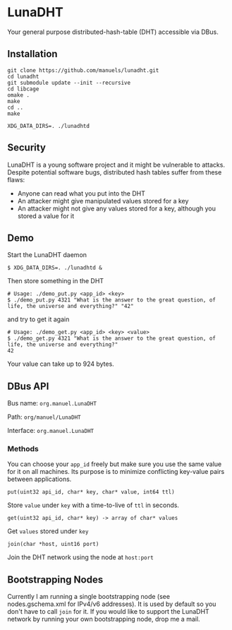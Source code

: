 # LunaDHT

Your general purpose distributed-hash-table (DHT) accessible via DBus.

## Installation

    git clone https://github.com/manuels/lunadht.git
    cd lunadht
    git submodule update --init --recursive
    cd libcage
    omake .
    make
    cd ..
    make
    
    XDG_DATA_DIRS=. ./lunadhtd
    

## Security

LunaDHT is a young software project and it might be vulnerable to attacks.
Despite potential software bugs, distributed hash tables suffer from these flaws:

- Anyone can read what you put into the DHT
- An attacker might give manipulated values stored for a key
- An attacker might not give any values stored for a key, although you stored a value for it

## Demo

Start the LunaDHT daemon

    $ XDG_DATA_DIRS=. ./lunadhtd &

Then store something in the DHT
    
    # Usage: ./demo_put.py <app_id> <key>
    $ ./demo_put.py 4321 "What is the answer to the great question, of life, the universe and everything?" "42"

and try to get it again

    # Usage: ./demo_get.py <app_id> <key> <value>
    $ ./demo_get.py 4321 "What is the answer to the great question, of life, the universe and everything?"
    42

Your value can take up to 924 bytes.

## DBus API

Bus name: `org.manuel.LunaDHT`

Path: `org/manuel/LunaDHT`

Interface: `org.manuel.LunaDHT`

### Methods

You can choose your `app_id` freely but make sure you use the same value for it on all machines. Its purpose is to minimize conflicting key-value pairs between applications.

    put(uint32 api_id, char* key, char* value, int64 ttl)
Store `value` under `key` with a time-to-live of `ttl` in seconds.

    get(uint32 api_id, char* key) -> array of char* values
Get `values` stored under `key`
    
    join(char *host, uint16 port)
Join the DHT network using the node at `host:port`

## Bootstrapping Nodes
Currently I am running a single bootstrapping node (see nodes.gschema.xml for IPv4/v6 addresses). It is used by default so you don't have to call `join` for it.
If you would like to support the LunaDHT network by running your own bootstrapping node, drop me a mail.
